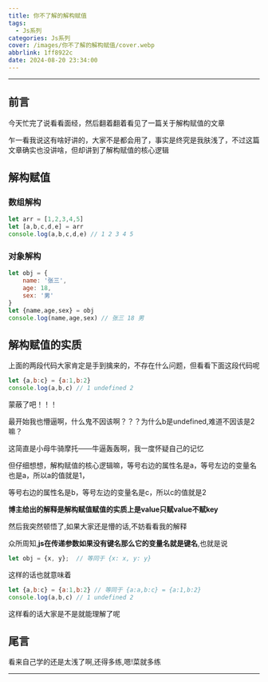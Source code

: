 ```yaml
---
title: 你不了解的解构赋值
tags:
  - Js系列
categories: Js系列
cover: /images/你不了解的解构赋值/cover.webp
abbrlink: 1ff8922c
date: 2024-08-20 23:34:00
---
```


---
## 前言

今天忙完了说看看面经，然后翻着翻着看见了一篇关于解构赋值的文章

乍一看我说这有啥好讲的，大家不是都会用了，事实是终究是我肤浅了，不过这篇文章确实也没讲啥，但却讲到了解构赋值的核心逻辑

## 解构赋值

### 数组解构
```js
let arr = [1,2,3,4,5]
let [a,b,c,d,e] = arr
console.log(a,b,c,d,e) // 1 2 3 4 5
```

### 对象解构
```js
let obj = {
    name: '张三',
    age: 18,
    sex: '男'
}
let {name,age,sex} = obj
console.log(name,age,sex) // 张三 18 男
```
## 解构赋值的实质

上面的两段代码大家肯定是手到擒来的，不存在什么问题，但看看下面这段代码呢

```js
let {a,b:c} = {a:1,b:2}
console.log(a,b,c) // 1 undefined 2
```

蒙蔽了吧！！！

最开始我也懵逼啊，什么鬼不因该啊？？？为什么b是undefined,难道不因该是2嘛？

这简直是小母牛骑摩托——牛逼轰轰啊，我一度怀疑自己的记忆

但仔细想想，解构赋值的核心逻辑嘛，等号右边的属性名是a，等号左边的变量名也是a，所以a的值就是1，

等号右边的属性名是b，等号左边的变量名是c，所以c的值就是2

**博主给出的解释是解构赋值赋值的实质上是value只赋value不赋key**

然后我突然顿悟了,如果大家还是懵的话,不妨看看我的解释

众所周知,**js在传递参数如果没有键名那么它的变量名就是键名**,也就是说

```js
let obj = {x, y};  // 等同于 {x: x, y: y}
```
这样的话也就意味着

```js
let {a,b:c} = {a:1,b:2} // 等同于 {a:a,b:c} = {a:1,b:2}
console.log(a,b,c) // 1 undefined 2
```
这样看的话大家是不是就能理解了呢

## 尾言

看来自己学的还是太浅了啊,还得多练,嗯!菜就多练

---